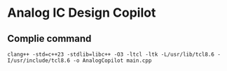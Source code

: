 # Analog IC Design Copilot

## Complie command

`clang++ -std=c++23 -stdlib=libc++ -O3 -ltcl -ltk -L/usr/lib/tcl8.6 -I/usr/include/tcl8.6 -o AnalogCopilot main.cpp`
